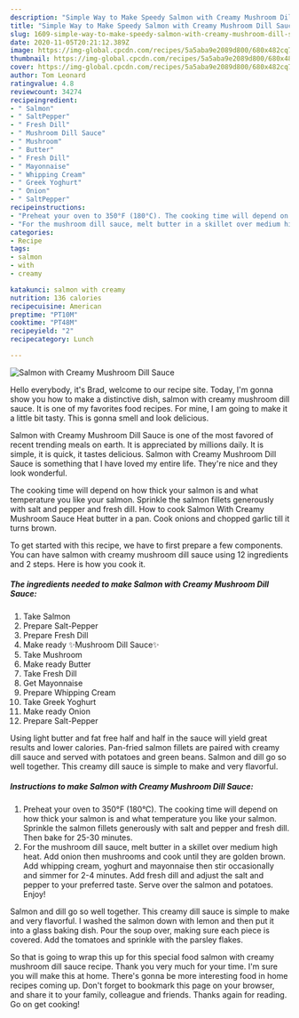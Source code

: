 ```yaml
---
description: "Simple Way to Make Speedy Salmon with Creamy Mushroom Dill Sauce"
title: "Simple Way to Make Speedy Salmon with Creamy Mushroom Dill Sauce"
slug: 1609-simple-way-to-make-speedy-salmon-with-creamy-mushroom-dill-sauce
date: 2020-11-05T20:21:12.389Z
image: https://img-global.cpcdn.com/recipes/5a5aba9e2089d800/680x482cq70/salmon-with-creamy-mushroom-dill-sauce-recipe-main-photo.jpg
thumbnail: https://img-global.cpcdn.com/recipes/5a5aba9e2089d800/680x482cq70/salmon-with-creamy-mushroom-dill-sauce-recipe-main-photo.jpg
cover: https://img-global.cpcdn.com/recipes/5a5aba9e2089d800/680x482cq70/salmon-with-creamy-mushroom-dill-sauce-recipe-main-photo.jpg
author: Tom Leonard
ratingvalue: 4.8
reviewcount: 34274
recipeingredient:
- " Salmon"
- " SaltPepper"
- " Fresh Dill"
- " Mushroom Dill Sauce"
- " Mushroom"
- " Butter"
- " Fresh Dill"
- " Mayonnaise"
- " Whipping Cream"
- " Greek Yoghurt"
- " Onion"
- " SaltPepper"
recipeinstructions:
- "Preheat your oven to 350°F (180°C). The cooking time will depend on how thick your salmon is and what temperature you like your salmon. Sprinkle the salmon fillets generously with salt and pepper and fresh dill. Then bake for 25-30 minutes."
- "For the mushroom dill sauce, melt butter in a skillet over medium high heat. Add onion then mushrooms and cook until they are golden brown. Add whipping cream, yoghurt and mayonnaise then stir occasionally and simmer for 2-4 minutes. Add fresh dill and adjust the salt and pepper to your preferred taste. Serve over the salmon and potatoes. Enjoy!"
categories:
- Recipe
tags:
- salmon
- with
- creamy

katakunci: salmon with creamy 
nutrition: 136 calories
recipecuisine: American
preptime: "PT10M"
cooktime: "PT48M"
recipeyield: "2"
recipecategory: Lunch

---
```



![Salmon with Creamy Mushroom Dill Sauce](https://img-global.cpcdn.com/recipes/5a5aba9e2089d800/680x482cq70/salmon-with-creamy-mushroom-dill-sauce-recipe-main-photo.jpg)

Hello everybody, it's Brad, welcome to our recipe site. Today, I'm gonna show you how to make a distinctive dish, salmon with creamy mushroom dill sauce. It is one of my favorites food recipes. For mine, I am going to make it a little bit tasty. This is gonna smell and look delicious.

Salmon with Creamy Mushroom Dill Sauce is one of the most favored of recent trending meals on earth. It is appreciated by millions daily. It is simple, it is quick, it tastes delicious. Salmon with Creamy Mushroom Dill Sauce is something that I have loved my entire life. They're nice and they look wonderful.

The cooking time will depend on how thick your salmon is and what temperature you like your salmon. Sprinkle the salmon fillets generously with salt and pepper and fresh dill. How to cook Salmon With Creamy Mushroom Sauce Heat butter in a pan. Cook onions and chopped garlic till it turns brown.


To get started with this recipe, we have to first prepare a few components. You can have salmon with creamy mushroom dill sauce using 12 ingredients and 2 steps. Here is how you cook it.

<!--inarticleads1-->

##### The ingredients needed to make Salmon with Creamy Mushroom Dill Sauce:

1. Take  Salmon
1. Prepare  Salt-Pepper
1. Prepare  Fresh Dill
1. Make ready  ✨Mushroom Dill Sauce✨
1. Take  Mushroom
1. Make ready  Butter
1. Take  Fresh Dill
1. Get  Mayonnaise
1. Prepare  Whipping Cream
1. Take  Greek Yoghurt
1. Make ready  Onion
1. Prepare  Salt-Pepper


Using light butter and fat free half and half in the sauce will yield great results and lower calories. Pan-fried salmon fillets are paired with creamy dill sauce and served with potatoes and green beans. Salmon and dill go so well together. This creamy dill sauce is simple to make and very flavorful. 

<!--inarticleads2-->

##### Instructions to make Salmon with Creamy Mushroom Dill Sauce:

1. Preheat your oven to 350°F (180°C). The cooking time will depend on how thick your salmon is and what temperature you like your salmon. Sprinkle the salmon fillets generously with salt and pepper and fresh dill. Then bake for 25-30 minutes.
1. For the mushroom dill sauce, melt butter in a skillet over medium high heat. Add onion then mushrooms and cook until they are golden brown. Add whipping cream, yoghurt and mayonnaise then stir occasionally and simmer for 2-4 minutes. Add fresh dill and adjust the salt and pepper to your preferred taste. Serve over the salmon and potatoes. Enjoy!


Salmon and dill go so well together. This creamy dill sauce is simple to make and very flavorful. I washed the salmon down with lemon and then put it into a glass baking dish. Pour the soup over, making sure each piece is covered. Add the tomatoes and sprinkle with the parsley flakes. 

So that is going to wrap this up for this special food salmon with creamy mushroom dill sauce recipe. Thank you very much for your time. I'm sure you will make this at home. There's gonna be more interesting food in home recipes coming up. Don't forget to bookmark this page on your browser, and share it to your family, colleague and friends. Thanks again for reading. Go on get cooking!
